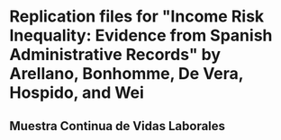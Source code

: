 # Replication files for "Income Risk Inequality: Evidence from Spanish Administrative Records" by Arellano, Bonhomme, De Vera, Hospido, and Wei

## Muestra Continua de Vidas Laborales
